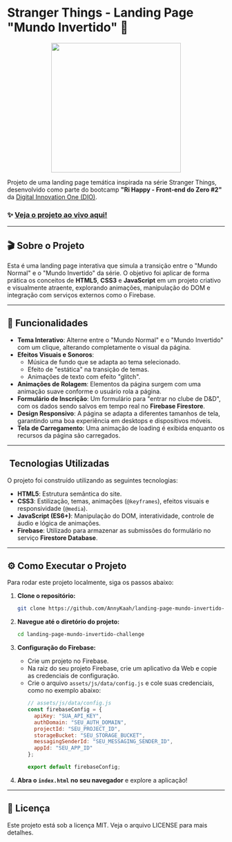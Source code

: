 
# Stranger Things - Landing Page "Mundo Invertido" 🔮

<p align="center"><img width="300" src="https://annykaah.github.io/landing-page-mundo-invertido-challenge/assets/images/banner/logo.svg"></p>

Projeto de uma landing page temática inspirada na série Stranger Things, desenvolvido como parte do bootcamp **"Ri Happy - Front-end do Zero #2"** da [Digital Innovation One (DIO)](https://dio.me/).

### ✨ [Veja o projeto ao vivo aqui!](https://annykaah.github.io/landing-page-mundo-invertido-challenge)

---

## 🎬 Sobre o Projeto

Esta é uma landing page interativa que simula a transição entre o "Mundo Normal" e o "Mundo Invertido" da série. O objetivo foi aplicar de forma prática os conceitos de **HTML5**, **CSS3** e **JavaScript** em um projeto criativo e visualmente atraente, explorando animações, manipulação do DOM e integração com serviços externos como o Firebase.

---

## 🚀 Funcionalidades

- **Tema Interativo**: Alterne entre o "Mundo Normal" e o "Mundo Invertido" com um clique, alterando completamente o visual da página.
- **Efeitos Visuais e Sonoros**:
  - Música de fundo que se adapta ao tema selecionado.
  - Efeito de "estática" na transição de temas.
  - Animações de texto com efeito "glitch".
- **Animações de Rolagem**: Elementos da página surgem com uma animação suave conforme o usuário rola a página.
- **Formulário de Inscrição**: Um formulário para "entrar no clube de D&D", com os dados sendo salvos em tempo real no **Firebase Firestore**.
- **Design Responsivo**: A página se adapta a diferentes tamanhos de tela, garantindo uma boa experiência em desktops e dispositivos móveis.
- **Tela de Carregamento**: Uma animação de loading é exibida enquanto os recursos da página são carregados.

---

## ️ Tecnologias Utilizadas

O projeto foi construído utilizando as seguintes tecnologias:

- **HTML5**: Estrutura semântica do site.
- **CSS3**: Estilização, temas, animações (`@keyframes`), efeitos visuais e responsividade (`@media`).
- **JavaScript (ES6+)**: Manipulação do DOM, interatividade, controle de áudio e lógica de animações.
- **Firebase**: Utilizado para armazenar as submissões do formulário no serviço **Firestore Database**.

---

## ⚙️ Como Executar o Projeto

Para rodar este projeto localmente, siga os passos abaixo:

1. **Clone o repositório:**
   ```bash
   git clone https://github.com/AnnyKaah/landing-page-mundo-invertido-challenge
   ```

2. **Navegue até o diretório do projeto:**
   ```bash
   cd landing-page-mundo-invertido-challenge
   ```

3. **Configuração do Firebase:**
   - Crie um projeto no Firebase.
   - Na raiz do seu projeto Firebase, crie um aplicativo da Web e copie as credenciais de configuração.
   - Crie o arquivo `assets/js/data/config.js` e cole suas credenciais, como no exemplo abaixo:
     ```javascript
     // assets/js/data/config.js
     const firebaseConfig = {
       apiKey: "SUA_API_KEY",
       authDomain: "SEU_AUTH_DOMAIN",
       projectId: "SEU_PROJECT_ID",
       storageBucket: "SEU_STORAGE_BUCKET",
       messagingSenderId: "SEU_MESSAGING_SENDER_ID",
       appId: "SEU_APP_ID"
     };

     export default firebaseConfig;
     ```

4. **Abra o `index.html` no seu navegador** e explore a aplicação!

---

## 📄 Licença

Este projeto está sob a licença MIT. Veja o arquivo LICENSE para mais detalhes.
